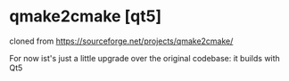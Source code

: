 # qmake2cmake [qt5]

cloned from https://sourceforge.net/projects/qmake2cmake/

For now ist's just a little upgrade over the original codebase: it builds with Qt5

